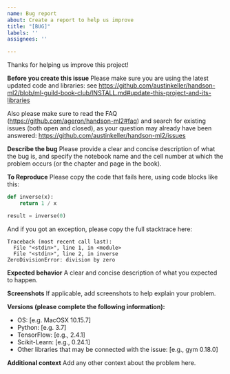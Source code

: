 ```yaml
---
name: Bug report
about: Create a report to help us improve
title: "[BUG]"
labels: ''
assignees: ''

---
```


Thanks for helping us improve this project!

**Before you create this issue**
Please make sure you are using the latest updated code and libraries: see https://github.com/austinkeller/handson-ml2/blob/ml-guild-book-club/INSTALL.md#update-this-project-and-its-libraries

Also please make sure to read the FAQ (https://github.com/ageron/handson-ml2#faq) and search for existing issues (both open and closed), as your question may already have been answered: https://github.com/austinkeller/handson-ml2/issues

**Describe the bug**
Please provide a clear and concise description of what the bug is, and specify the notebook name and the cell number at which the problem occurs (or the chapter and page in the book).

**To Reproduce**
Please copy the code that fails here, using code blocks like this:

```python
def inverse(x):
    return 1 / x

result = inverse(0)
```

And if you got an exception, please copy the full stacktrace here:

```stacktrace
Traceback (most recent call last):
  File "<stdin>", line 1, in <module>
  File "<stdin>", line 2, in inverse
ZeroDivisionError: division by zero
```

**Expected behavior**
A clear and concise description of what you expected to happen.

**Screenshots**
If applicable, add screenshots to help explain your problem.

**Versions (please complete the following information):**
 - OS: [e.g. MacOSX 10.15.7]
 - Python: [e.g. 3.7]
 - TensorFlow: [e.g., 2.4.1]
 - Scikit-Learn: [e.g., 0.24.1]
- Other libraries that may be connected with the issue: [e.g., gym 0.18.0]

**Additional context**
Add any other context about the problem here.
